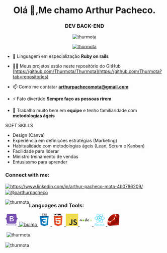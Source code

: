 <h1 align="center">Olá 👋,Me chamo Arthur Pacheco.</h1>
<h3 align="center">DEV BACK-END</h3>

<p align="center"> <img src="https://komarev.com/ghpvc/?username=thurmota&label=Profile%20views&color=0e75b6&style=flat" alt="thurmota" /> </p>

<p align="center"> <a href="https://github.com/ryo-ma/github-profile-trophy"><img src="https://github-profile-trophy.vercel.app/?username=thurmota" alt="thurmota" /></a> </p>

- 🌱 Linguagem em especialização **Ruby on rails**

- 👨‍💻 Meus projetos estão neste repositório do GitHub [https://github.com/Thurmota/Thurmota](https://github.com/Thurmota?tab=repositories)

- 📫 Como me contatar **arthurpachecomota@gmail.com**

- ⚡ Fato divertido **Sempre faço as pessoas rirem**

- 💞️ Trabalho muito bem em **equipe** e tenho familiaridade com **metodologias ágeis**

SOFT SKILLS
- Design (Canva)
- Experiência em definições estratégias (Marketing)
- Habitualidade com metodologias ágeis (Lean, Scrum e Kanban)
- Facilidade para liderar
- Ministro treinamento de vendas
- Entusiasmo para aprender

<h3 align="left">Connect with me:</h3>
<p align="left">
<a href="https://linkedin.com/in/https://www.linkedin.com/in/arthur-pacheco-mota-4b0786209/" target="blank"><img align="center" src="https://raw.githubusercontent.com/rahuldkjain/github-profile-readme-generator/master/src/images/icons/Social/linked-in-alt.svg" alt="https://www.linkedin.com/in/arthur-pacheco-mota-4b0786209/" height="30" width="40" /></a>
<a href="https://instagram.com/@oarthurpacheco" target="blank"><img align="center" src="https://raw.githubusercontent.com/rahuldkjain/github-profile-readme-generator/master/src/images/icons/Social/instagram.svg" alt="@oarthurpacheco" height="30" width="40" /></a>
</p>



<p><img align="left" src="https://github-readme-stats.vercel.app/api/top-langs?username=thurmota&show_icons=true&locale=en&layout=compact" alt="thurmota" /></p>

<h3 align="left">Languages and Tools:</h3>
<p align="left"> <a href="https://getbootstrap.com" target="_blank" rel="noreferrer"> <img src="https://raw.githubusercontent.com/devicons/devicon/master/icons/bootstrap/bootstrap-plain-wordmark.svg" alt="bootstrap" width="40" height="40"/> </a> <a href="https://bulma.io/" target="_blank" rel="noreferrer"> <img src="https://raw.githubusercontent.com/gilbarbara/logos/804dc257b59e144eaca5bc6ffd16949752c6f789/logos/bulma.svg" alt="bulma" width="40" height="40"/> </a> <a href="https://www.w3schools.com/css/" target="_blank" rel="noreferrer"> <img src="https://raw.githubusercontent.com/devicons/devicon/master/icons/css3/css3-original-wordmark.svg" alt="css3" width="40" height="40"/> </a> <a href="https://www.w3.org/html/" target="_blank" rel="noreferrer"> <img src="https://raw.githubusercontent.com/devicons/devicon/master/icons/html5/html5-original-wordmark.svg" alt="html5" width="40" height="40"/> </a> <a href="https://developer.mozilla.org/en-US/docs/Web/JavaScript" target="_blank" rel="noreferrer"> <img src="https://raw.githubusercontent.com/devicons/devicon/master/icons/javascript/javascript-original.svg" alt="javascript" width="40" height="40"/> </a> <a href="https://nodejs.org" target="_blank" rel="noreferrer"> <img src="https://raw.githubusercontent.com/devicons/devicon/master/icons/nodejs/nodejs-original-wordmark.svg" alt="nodejs" width="40" height="40"/> </a> <a href="https://reactjs.org/" target="_blank" rel="noreferrer"> <img src="https://raw.githubusercontent.com/devicons/devicon/master/icons/react/react-original-wordmark.svg" alt="react" width="40" height="40"/> </a> <a href="https://www.ruby-lang.org/en/" target="_blank" rel="noreferrer"> <img src="https://raw.githubusercontent.com/devicons/devicon/master/icons/ruby/ruby-original.svg" alt="ruby" width="40" height="40"/> </a> </p>

<p>&nbsp;<img align="center" src="https://github-readme-stats.vercel.app/api?username=thurmota&show_icons=true&locale=en" alt="thurmota" /></p>

<p><img align="center" src="https://github-readme-streak-stats.herokuapp.com/?user=thurmota&" alt="thurmota" /></p>
